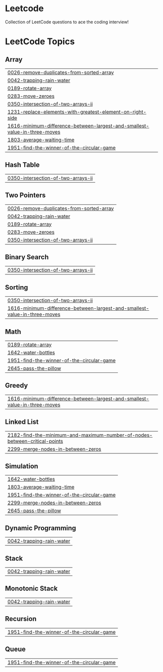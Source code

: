 # Leetcode
Collection of LeetCode questions to ace the coding interview!

<!---LeetCode Topics Start-->
# LeetCode Topics
## Array
|  |
| ------- |
| [0026-remove-duplicates-from-sorted-array](https://github.com/m-sumaim/Leetcode/tree/master/0026-remove-duplicates-from-sorted-array) |
| [0042-trapping-rain-water](https://github.com/m-sumaim/Leetcode/tree/master/0042-trapping-rain-water) |
| [0189-rotate-array](https://github.com/m-sumaim/Leetcode/tree/master/0189-rotate-array) |
| [0283-move-zeroes](https://github.com/m-sumaim/Leetcode/tree/master/0283-move-zeroes) |
| [0350-intersection-of-two-arrays-ii](https://github.com/m-sumaim/Leetcode/tree/master/0350-intersection-of-two-arrays-ii) |
| [1231-replace-elements-with-greatest-element-on-right-side](https://github.com/m-sumaim/Leetcode/tree/master/1231-replace-elements-with-greatest-element-on-right-side) |
| [1616-minimum-difference-between-largest-and-smallest-value-in-three-moves](https://github.com/m-sumaim/Leetcode/tree/master/1616-minimum-difference-between-largest-and-smallest-value-in-three-moves) |
| [1803-average-waiting-time](https://github.com/m-sumaim/Leetcode/tree/master/1803-average-waiting-time) |
| [1951-find-the-winner-of-the-circular-game](https://github.com/m-sumaim/Leetcode/tree/master/1951-find-the-winner-of-the-circular-game) |
## Hash Table
|  |
| ------- |
| [0350-intersection-of-two-arrays-ii](https://github.com/m-sumaim/Leetcode/tree/master/0350-intersection-of-two-arrays-ii) |
## Two Pointers
|  |
| ------- |
| [0026-remove-duplicates-from-sorted-array](https://github.com/m-sumaim/Leetcode/tree/master/0026-remove-duplicates-from-sorted-array) |
| [0042-trapping-rain-water](https://github.com/m-sumaim/Leetcode/tree/master/0042-trapping-rain-water) |
| [0189-rotate-array](https://github.com/m-sumaim/Leetcode/tree/master/0189-rotate-array) |
| [0283-move-zeroes](https://github.com/m-sumaim/Leetcode/tree/master/0283-move-zeroes) |
| [0350-intersection-of-two-arrays-ii](https://github.com/m-sumaim/Leetcode/tree/master/0350-intersection-of-two-arrays-ii) |
## Binary Search
|  |
| ------- |
| [0350-intersection-of-two-arrays-ii](https://github.com/m-sumaim/Leetcode/tree/master/0350-intersection-of-two-arrays-ii) |
## Sorting
|  |
| ------- |
| [0350-intersection-of-two-arrays-ii](https://github.com/m-sumaim/Leetcode/tree/master/0350-intersection-of-two-arrays-ii) |
| [1616-minimum-difference-between-largest-and-smallest-value-in-three-moves](https://github.com/m-sumaim/Leetcode/tree/master/1616-minimum-difference-between-largest-and-smallest-value-in-three-moves) |
## Math
|  |
| ------- |
| [0189-rotate-array](https://github.com/m-sumaim/Leetcode/tree/master/0189-rotate-array) |
| [1642-water-bottles](https://github.com/m-sumaim/Leetcode/tree/master/1642-water-bottles) |
| [1951-find-the-winner-of-the-circular-game](https://github.com/m-sumaim/Leetcode/tree/master/1951-find-the-winner-of-the-circular-game) |
| [2645-pass-the-pillow](https://github.com/m-sumaim/Leetcode/tree/master/2645-pass-the-pillow) |
## Greedy
|  |
| ------- |
| [1616-minimum-difference-between-largest-and-smallest-value-in-three-moves](https://github.com/m-sumaim/Leetcode/tree/master/1616-minimum-difference-between-largest-and-smallest-value-in-three-moves) |
## Linked List
|  |
| ------- |
| [2182-find-the-minimum-and-maximum-number-of-nodes-between-critical-points](https://github.com/m-sumaim/Leetcode/tree/master/2182-find-the-minimum-and-maximum-number-of-nodes-between-critical-points) |
| [2299-merge-nodes-in-between-zeros](https://github.com/m-sumaim/Leetcode/tree/master/2299-merge-nodes-in-between-zeros) |
## Simulation
|  |
| ------- |
| [1642-water-bottles](https://github.com/m-sumaim/Leetcode/tree/master/1642-water-bottles) |
| [1803-average-waiting-time](https://github.com/m-sumaim/Leetcode/tree/master/1803-average-waiting-time) |
| [1951-find-the-winner-of-the-circular-game](https://github.com/m-sumaim/Leetcode/tree/master/1951-find-the-winner-of-the-circular-game) |
| [2299-merge-nodes-in-between-zeros](https://github.com/m-sumaim/Leetcode/tree/master/2299-merge-nodes-in-between-zeros) |
| [2645-pass-the-pillow](https://github.com/m-sumaim/Leetcode/tree/master/2645-pass-the-pillow) |
## Dynamic Programming
|  |
| ------- |
| [0042-trapping-rain-water](https://github.com/m-sumaim/Leetcode/tree/master/0042-trapping-rain-water) |
## Stack
|  |
| ------- |
| [0042-trapping-rain-water](https://github.com/m-sumaim/Leetcode/tree/master/0042-trapping-rain-water) |
## Monotonic Stack
|  |
| ------- |
| [0042-trapping-rain-water](https://github.com/m-sumaim/Leetcode/tree/master/0042-trapping-rain-water) |
## Recursion
|  |
| ------- |
| [1951-find-the-winner-of-the-circular-game](https://github.com/m-sumaim/Leetcode/tree/master/1951-find-the-winner-of-the-circular-game) |
## Queue
|  |
| ------- |
| [1951-find-the-winner-of-the-circular-game](https://github.com/m-sumaim/Leetcode/tree/master/1951-find-the-winner-of-the-circular-game) |
<!---LeetCode Topics End-->